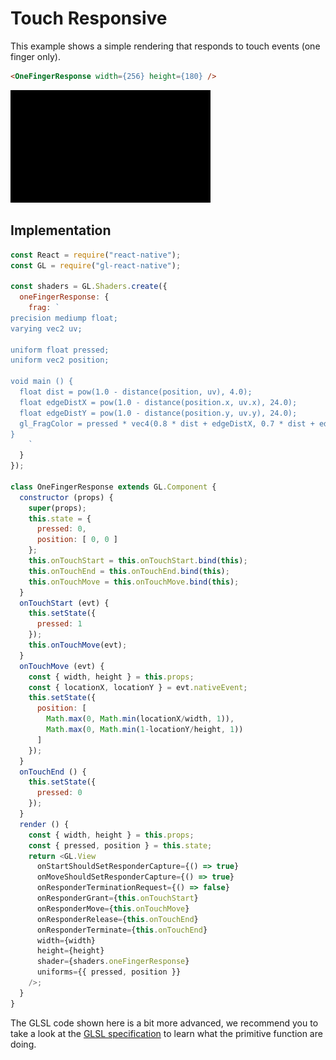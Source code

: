# Touch Responsive

This example shows a simple rendering that responds to touch events (one finger only).

```html
<OneFingerResponse width={256} height={180} />
```

![](5.gif)

## Implementation

```js
const React = require("react-native");
const GL = require("gl-react-native");

const shaders = GL.Shaders.create({
  oneFingerResponse: {
    frag: `
precision mediump float;
varying vec2 uv;

uniform float pressed;
uniform vec2 position;

void main () {
  float dist = pow(1.0 - distance(position, uv), 4.0);
  float edgeDistX = pow(1.0 - distance(position.x, uv.x), 24.0);
  float edgeDistY = pow(1.0 - distance(position.y, uv.y), 24.0);
  gl_FragColor = pressed * vec4(0.8 * dist + edgeDistX, 0.7 * dist + edgeDistY, 0.6 * dist, 1.0);
}
    `
  }
});

class OneFingerResponse extends GL.Component {
  constructor (props) {
    super(props);
    this.state = {
      pressed: 0,
      position: [ 0, 0 ]
    };
    this.onTouchStart = this.onTouchStart.bind(this);
    this.onTouchEnd = this.onTouchEnd.bind(this);
    this.onTouchMove = this.onTouchMove.bind(this);
  }
  onTouchStart (evt) {
    this.setState({
      pressed: 1
    });
    this.onTouchMove(evt);
  }
  onTouchMove (evt) {
    const { width, height } = this.props;
    const { locationX, locationY } = evt.nativeEvent;
    this.setState({
      position: [
        Math.max(0, Math.min(locationX/width, 1)),
        Math.max(0, Math.min(1-locationY/height, 1))
      ]
    });
  }
  onTouchEnd () {
    this.setState({
      pressed: 0
    });
  }
  render () {
    const { width, height } = this.props;
    const { pressed, position } = this.state;
    return <GL.View
      onStartShouldSetResponderCapture={() => true}
      onMoveShouldSetResponderCapture={() => true}
      onResponderTerminationRequest={() => false}
      onResponderGrant={this.onTouchStart}
      onResponderMove={this.onTouchMove}
      onResponderRelease={this.onTouchEnd}
      onResponderTerminate={this.onTouchEnd}
      width={width}
      height={height}
      shader={shaders.oneFingerResponse}
      uniforms={{ pressed, position }}
    />;
  }
}
```

The GLSL code shown here is a bit more advanced, we recommend you to take a look at the [GLSL specification](https://www.opengl.org/documentation/glsl/) to learn what the primitive function are doing.
